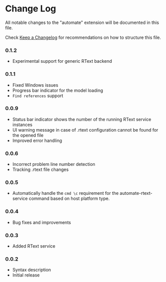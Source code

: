 # Change Log

All notable changes to the "automate" extension will be documented in this file.

Check [Keep a Changelog](http://keepachangelog.com/) for recommendations on how to structure this file.

### 0.1.2
- Experimental support for generic RText backend

### 0.1.1
- Fixed Windows issues
- Progress bar indicator for the model loading
- `Find references` support

### 0.0.9
- Status bar indicator shows the number of the running RText service instances
- UI warning message in case of .rtext configuration cannot be found for the opened file
- Improved error handling

### 0.0.6
- Incorrect problem line number detection
- Tracking .rtext file changes

### 0.0.5
- Automatically handle the `cmd \c` requirement for the automate-rtext-service command based on host platform type.

### 0.0.4
- Bug fixes and improvements

### 0.0.3
- Added RText service

### 0.0.2
- Syntax description
- Initial release